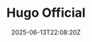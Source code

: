 ---
title: 'Hugo Official'
date:  2025-06-13T22:08:20Z
draft: true
tags: null
description: null
image: null
externalLink: null
---